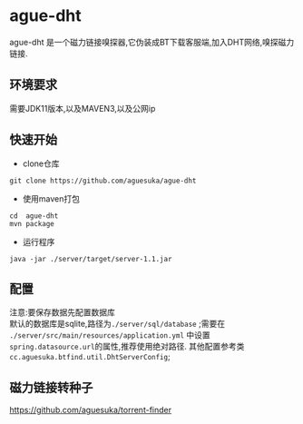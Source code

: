 ague-dht
=
ague-dht 是一个磁力链接嗅探器,它伪装成BT下载客服端,加入DHT网络,嗅探磁力链接.
## 环境要求
需要JDK11版本,以及MAVEN3,以及公网ip

## 快速开始

- clone仓库
```$xslt
git clone https://github.com/aguesuka/ague-dht
```
- 使用maven打包
```$xslt
cd  ague-dht
mvn package
```
- 运行程序
```$xslt
java -jar ./server/target/server-1.1.jar
```
## 配置
注意:要保存数据先配置数据库  
默认的数据库是sqlite,路径为```./server/sql/database``` ;需要在``` ./server/src/main/resources/application.yml``` 中设置```spring.datasource.url```的属性,推荐使用绝对路径.
其他配置参考类```cc.aguesuka.btfind.util.DhtServerConfig```;
  
## 磁力链接转种子  
https://github.com/aguesuka/torrent-finder
